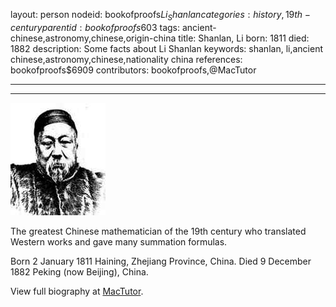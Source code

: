 layout: person
nodeid: bookofproofs$Li_Shanlan
categories: history,19th-century
parentid: bookofproofs$603
tags: ancient-chinese,astronomy,chinese,origin-china
title: Shanlan, Li
born: 1811
died: 1882
description: Some facts about Li Shanlan
keywords: shanlan, li,ancient chinese,astronomy,chinese,nationality china
references: bookofproofs$6909
contributors: bookofproofs,@MacTutor

---


---

![Li_Shanlan.jpg](https://github.com/bookofproofs/bookofproofs.github.io/blob/main/_sources/_assets/images/portraits/Li_Shanlan.jpg?raw=true)

The greatest Chinese mathematician of the 19th century who translated Western works and gave many summation formulas.

Born 2 January 1811 Haining, Zhejiang Province, China. Died 9 December 1882 Peking (now Beijing), China.


View full biography at [MacTutor](https://mathshistory.st-andrews.ac.uk/Biographies/Li_Shanlan/).